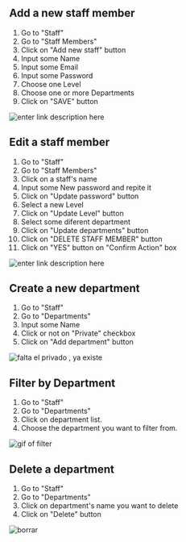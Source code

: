 ## Add a new staff member ##
 1. Go to "Staff"
 2. Go to "Staff Members"
 3. Click on "Add new staff" button
 4. Input some Name
 5. Input some Email
 6. Input some Password
 7. Choose one Level
 8. Choose one or more Departments
 9. Click on "SAVE" button
 
![enter link description here](https://s3.amazonaws.com/opensupports/wiki-images/CreateStaff.gif)
## Edit a staff member ##

 1. Go to "Staff"
 2. Go to "Staff Members"
 3. Click on a  staff's name 
 4. Input some New password and repite it
 5. Click on "Update password" button
 5. Select a new Level 
 6. Click on "Update Level" button
 6. Select some diferent department 
 7. Click on "Update departments" button
 8. Click on "DELETE STAFF MEMBER" button
 9. Click on "YES" button on "Confirm Action" box
 
![enter link description here](https://s3.amazonaws.com/opensupports/wiki-images/EditStaff.gif)

## Create a new department ##
 1. Go to "Staff"
 2. Go to "Departments"
 3. Input some Name
 4. Click or not on "Private" checkbox 
 5. Click on "Add department" button
 
![falta el privado , ya existe]()

## Filter by Department ##
 1. Go to "Staff"
 2. Go to "Departments"
 3. Click on department list.
 4. Choose the department you want to filter from.
 
![gif of filter ]()

## Delete a department ##
 1. Go to "Staff"
 2. Go to "Departments"
 3. Click on department's name you want to delete
 4. Click on "Delete" button
 
![borrar](https://s3.amazonaws.com/opensupports/wiki-images/delete-department.gif)